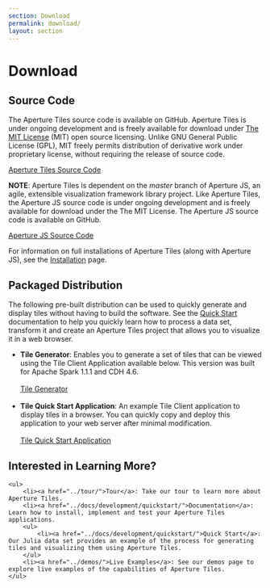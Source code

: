 ```yaml
---
section: Download
permalink: download/
layout: section
---
```


Download
============================

## Source Code ##

The Aperture Tiles source code is available on GitHub. Aperture Tiles is under ongoing development and is freely available for download under [The MIT License](http://www.opensource.org/licenses/MIT) (MIT) open source licensing. Unlike GNU General Public License (GPL), MIT freely permits distribution of derivative work under proprietary license, without requiring the release of source code.

<a href="https://github.com/unchartedsoftware/aperture-tiles/tree/master" class="download-link">Aperture Tiles Source Code</a>

**NOTE**: Aperture Tiles is dependent on the *master* branch of Aperture JS, an agile, extensible visualization framework library project. Like Aperture Tiles, the Aperture JS source code is under ongoing development and is freely available for download under the The MIT License. The Aperture JS source code is available on GitHub.

<a href="https://github.com/unchartedsoftware/aperturejs/tree/master" class="download-link">Aperture JS Source Code</a>

For information on full installations of Aperture Tiles (along with Aperture JS), see the [Installation](../docs/development/installation/) page.

## Packaged Distribution ##

The following pre-built distribution can be used to quickly generate and display tiles without having to build the software. See the [Quick Start](../docs/development/quickstart) documentation to help you quickly learn how to process a data set, transform it and create an Aperture Tiles project that allows you to visualize it in a web browser.

- <a name="tile-generator"></a>**Tile Generator**: Enables you to generate a set of tiles that can be viewed using the Tile Client Application available below. This version was built for Apache Spark 1.1.1 and CDH 4.6.
	<br/><br/><a href="http://assets.oculusinfo.com/tiles/downloads/tile-generator-0.5-cdh4.6.0.zip" class="download-link">Tile Generator</a><br/><br/>
- <a name="tile-quick-start-application"></a>**Tile Quick Start Application**: An example Tile Client application to display tiles in a browser. You can quickly copy and deploy this application to your web server after minimal modification.
	<br/><br/><a href="http://assets.oculusinfo.com/tiles/downloads/tile-quickstart-0.5.war" class="download-link">Tile Quick Start Application</a>

<div class="git">
	<h2>Interested in Learning More?</h2>

	<ul>
		<li><a href="../tour/">Tour</a>: Take our tour to learn more about Aperture Tiles.
		<li><a href="../docs/development/quickstart/">Documentation</a>: Learn how to install, implement and test your Aperture Tiles applications.
		<ul>
			<li><a href="../docs/development/quickstart/">Quick Start</a>: Our Julia data set provides an example of the process for generating tiles and visualizing them using Aperture Tiles.
		</ul>
		<li><a href="../demos/">Live Examples</a>: See our demos page to explore live examples of the capabilities of Aperture Tiles.
	</ul>
</div>